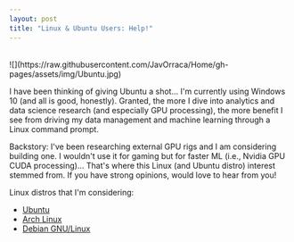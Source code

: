 ```yaml
---
layout: post
title: "Linux & Ubuntu Users: Help!"
---
```

<br>
![](https://raw.githubusercontent.com/JavOrraca/Home/gh-pages/assets/img/Ubuntu.jpg)

I have been thinking of giving Ubuntu a shot... I'm currently using Windows 10 (and all is good, honestly). Granted, the more I dive into analytics and data science research (and especially GPU processing), the more benefit I see from driving my data management and machine learning through a Linux command prompt.

Backstory: I've been researching external GPU rigs and I am considering building one. I wouldn't use it for gaming but for faster ML (i.e., Nvidia GPU CUDA processing)... That's where this Linux (and Ubuntu distro) interest stemmed from. If you have strong opinions, would love to hear from you!

Linux distros that I'm considering:
* [Ubuntu](https://www.ubuntu.com/)
* [Arch Linux](https://www.archlinux.org/)
* [Debian GNU/Linux](https://www.debian.org/)
